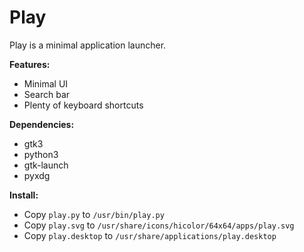 # Play
Play is a minimal application launcher.

__Features:__
- Minimal UI
- Search bar
- Plenty of keyboard shortcuts

__Dependencies:__
- gtk3
- python3
- gtk-launch
- pyxdg

__Install:__
- Copy `play.py` to `/usr/bin/play.py`
- Copy `play.svg` to `/usr/share/icons/hicolor/64x64/apps/play.svg`
- Copy `play.desktop` to `/usr/share/applications/play.desktop`
